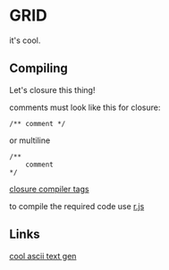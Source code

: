 # GRID
it's cool. 

## Compiling

Let's closure this thing!

comments must look like this for closure:
```
/** comment */
```
or multiline
```
/**
	comment
*/
```

[closure compiler tags](https://developers.google.com/closure/compiler/docs/js-for-compiler#tags)

to compile the required code use [r.js](https://github.com/jrburke/r.js)

## Links

[cool ascii text gen](http://patorjk.com/software/taag/#p=display&f=Modular&t=GRID)

